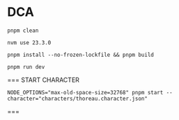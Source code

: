 # DCA 



`pnpm clean`

`nvm use 23.3.0`

`pnpm install --no-frozen-lockfile && pnpm build`

`pnpm run dev`




===
START CHARACTER

`NODE_OPTIONS="max-old-space-size=32768" pnpm start --character="characters/thoreau.character.json"`


===

